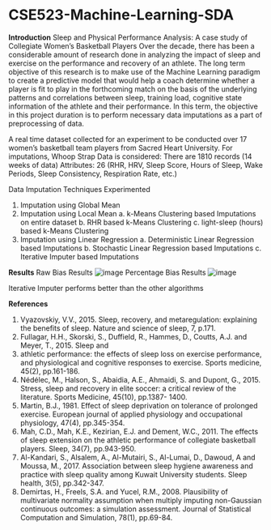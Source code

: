 # CSE523-Machine-Learning-SDA
**Introduction**
Sleep and Physical Performance Analysis: A case study of Collegiate Women’s Basketball Players
Over the decade, there has been a considerable amount of research done in analyzing the impact of sleep and exercise on the performance and recovery of an athlete. The long term objective of this research is to make use of the Machine Learning paradigm to create a predictive model that would help a coach determine whether a player is fit to play in the forthcoming match on the basis of the underlying patterns and correlations between sleep, training load, cognitive state information of the athlete and their performance. In this term, the objective in this project duration is to perform necessary data imputations as a part of preprocessing of data.

A real time dataset collected for an experiment to be conducted over 17 women’s basketball team players from Sacred Heart University. For imputations, Whoop Strap Data is considered:
There are 1810 records (14 weeks of data)
Attributes: 26 (RHR, HRV, Sleep Score, Hours of Sleep, Wake Periods, Sleep Consistency, Respiration Rate, etc.)

Data Imputation Techniques Experimented
1. Imputation using Global Mean
2. Imputation using Local Mean
a. k-Means Clustering based Imputations on entire dataset
b. RHR based k-Means Clustering
c. light-sleep (hours) based k-Means Clustering
3. Imputation using Linear Regression
a. Deterministic Linear Regression based Imputations
b. Stochastic Linear Regression based Imputations
c. Iterative Imputer based Imputations

**Results**
Raw Bias Results
![image](https://user-images.githubusercontent.com/82309888/114303151-47a5b900-9aea-11eb-9f75-487558b8fe52.png)
Percentage Bias Results
![image](https://user-images.githubusercontent.com/82309888/114303163-57250200-9aea-11eb-8e01-764160ad56d4.png)

Iterative Imputer performs better than the other algorithms

**References**
1.	Vyazovskiy, V.V., 2015. Sleep, recovery, and metaregulation: explaining the benefits of sleep. Nature and science of sleep, 7, p.171.
2.	Fullagar, H.H., Skorski, S., Duffield, R., Hammes, D., Coutts, A.J. and Meyer, T., 2015. Sleep and
3.	athletic performance: the effects of sleep loss on exercise performance, and physiological  and  cognitive  responses  to exercise. Sports medicine, 45(2), pp.161-186.
4.	Nédélec, M., Halson, S., Abaidia, A.E., Ahmaidi, S. and Dupont, G., 2015. Stress, sleep and recovery in elite soccer: a critical review of  the literature. Sports Medicine, 45(10), pp.1387- 1400.
5.	Martin, B.J., 1981. Effect of sleep deprivation on tolerance of prolonged exercise. European journal of applied physiology and occupational physiology, 47(4), pp.345-354.
6.	Mah, C.D., Mah, K.E., Kezirian, E.J. and Dement, W.C., 2011. The effects of sleep extension on the athletic performance of collegiate basketball players. Sleep, 34(7), pp.943-950.
7.	Al-Kandari, S., Alsalem, A., Al-Mutairi, S., Al-Lumai, D., Dawoud, A and Moussa, M., 2017. Association between sleep hygiene awareness and practice with sleep quality among Kuwait University students. Sleep health, 3(5), pp.342-347.
8.	Demirtas, H., Freels, S.A. and Yucel, R.M., 2008. Plausibility of multivariate normality assumption when multiply imputing non-Gaussian continuous outcomes: a simulation assessment. Journal of Statistical Computation and Simulation, 78(1), pp.69-84.
		
